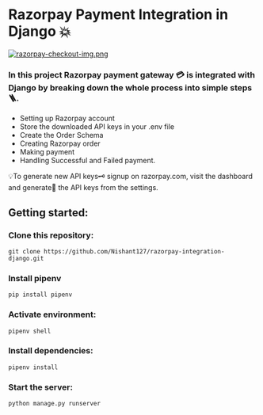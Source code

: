 # Razorpay Payment Integration in Django :boom:
[![razorpay-checkout-img.png](https://i.postimg.cc/4xVBm1Cr/razorpay-checkout-img.png)](https://postimg.cc/21j4thSw)
### In this project Razorpay payment gateway 💳  is integrated with Django by breaking down the whole process into simple steps 🪜.
- Setting up Razorpay account
- Store the downloaded API keys in your .env file
- Create the Order Schema
- Creating Razorpay order
- Making payment
- Handling Successful and Failed payment.

:bulb:To generate new API keys🗝️ signup on razorpay.com, visit the dashboard and generate:rocket: the API keys from the settings.


## Getting started:
### Clone this repository:
```
git clone https://github.com/Nishant127/razorpay-integration-django.git
```
### Install pipenv
```
pip install pipenv
```
### Activate environment:
```
pipenv shell
```
### Install dependencies:
```
pipenv install
```
### Start the server:
``` 
python manage.py runserver
```
